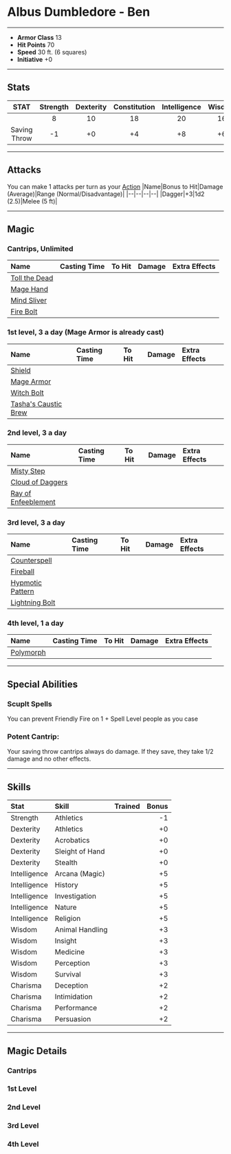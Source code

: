 # Albus Dumbledore - Ben
___
- **Armor Class** 13
- **Hit Points** 70
- **Speed** 30 ft. (6 squares)
- **Initiative** +0
___
## Stats
|STAT|Strength|Dexterity|Constitution|Intelligence|Wisdom|Charisma|
|:---:|:---:|:---:|:---:|:---:|:---:|:---:|
||8|10|18|20|16|14|
|Saving Throw|-1|+0|+4|+8|+6|+2|
___
## Attacks
You can make 1 attacks per turn as your [Action](./../README.md#action)
|Name|Bonus to Hit|Damage (Average)|Range (Normal/Disadvantage)|
|--|--|--|--|
|Dagger|+3|1d2 (2.5)|Melee (5 ft)|
___
## Magic
### Cantrips, Unlimited
|Name|Casting Time|To Hit|Damage|Extra Effects|
|:--|:--|:--|:--|:--|
|[Toll the Dead](#toll-the-dead)|||||
|[Mage Hand](#mage-hand)|||||
|[Mind Sliver](#mind-sliver)|||||
|[Fire Bolt](#fire-bolt)|||||
### 1st level, 3 a day (Mage Armor is already cast)
|Name|Casting Time|To Hit|Damage|Extra Effects|
|:--|:--|:--|:--|:--|
|[Shield](#shield)|||||
|[Mage Armor](#mage-armor)|||||
|[Witch Bolt](#witch-bolt)|||||
|[Tasha's Caustic Brew](#tasha's-caustic-brew)|||||
### 2nd level, 3 a day
|Name|Casting Time|To Hit|Damage|Extra Effects|
|:--|:--|:--|:--|:--|
|[Misty Step](#misty-step)|||||
|[Cloud of Daggers](#cloud-of-daggers)|||||
|[Ray of Enfeeblement](#ray-of-enfeeblement)|||||
### 3rd level, 3 a day
|Name|Casting Time|To Hit|Damage|Extra Effects|
|:--|:--|:--|:--|:--|
|[Counterspell](#counterspell)|||||
|[Fireball](#fireball)|||||
|[Hypmotic Pattern](#hypnotic-pattern)|||||
|[Lightning Bolt](#lightning-bolt)|||||
### 4th level, 1 a day
|Name|Casting Time|To Hit|Damage|Extra Effects|
|:--|:--|:--|:--|:--|
|[Polymorph](#polymorph)|||||
___
## Special Abilities
### Scuplt Spells
You can prevent Friendly Fire on 1 + Spell Level people as you case
### Potent Cantrip:
Your saving throw cantrips always do damage. If they save, they take 1/2 damage and no other effects. 
___
## Skills
|Stat|Skill|Trained|Bonus|
|:--|:--|--|--:|
|Strength|Athletics||-1|
|Dexterity|Athletics||+0|
|Dexterity|Acrobatics||+0|
|Dexterity|Sleight of Hand||+0|
|Dexterity|Stealth||+0|
|Intelligence|Arcana (Magic)||+5|
|Intelligence|History||+5|
|Intelligence|Investigation||+5|
|Intelligence|Nature||+5|
|Intelligence|Religion||+5|
|Wisdom|Animal Handling||+3|
|Wisdom|Insight||+3|
|Wisdom|Medicine||+3|
|Wisdom|Perception||+3|
|Wisdom|Survival||+3|
|Charisma|Deception||+2|
|Charisma|Intimidation||+2|
|Charisma|Performance||+2|
|Charisma|Persuasion||+2|
___
## Magic Details
### Cantrips
### 1st Level
### 2nd Level
### 3rd Level
### 4th Level
